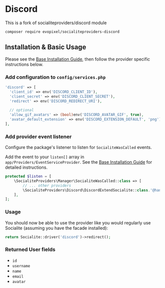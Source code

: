 # Discord

This is a fork of socialiteproviders/discord module

```bash
composer require evopixel/socialiteproviders-discord
```

## Installation & Basic Usage

Please see the [Base Installation Guide](https://socialiteproviders.com/usage/), then follow the provider specific instructions below.

### Add configuration to `config/services.php`

```php
'discord' => [    
  'client_id' => env('DISCORD_CLIENT_ID'),  
  'client_secret' => env('DISCORD_CLIENT_SECRET'),  
  'redirect' => env('DISCORD_REDIRECT_URI'),
  
  // optional
  'allow_gif_avatars' => (bool)env('DISCORD_AVATAR_GIF', true),
  'avatar_default_extension' => env('DISCORD_EXTENSION_DEFAULT', 'png'), // only pick from jpg, png, webp
],
```

### Add provider event listener

Configure the package's listener to listen for `SocialiteWasCalled` events.

Add the event to your `listen[]` array in `app/Providers/EventServiceProvider`. See the [Base Installation Guide](https://socialiteproviders.com/usage/) for detailed instructions.

```php
protected $listen = [
    \SocialiteProviders\Manager\SocialiteWasCalled::class => [
        // ... other providers
        \SocialiteProviders\Discord\DiscordExtendSocialite::class.'@handle',
    ],
];
```

### Usage

You should now be able to use the provider like you would regularly use Socialite (assuming you have the facade installed):

```php
return Socialite::driver('discord')->redirect();
```

### Returned User fields

- ``id``
- ``username``
- ``name``
- ``email``
- ``avatar``
